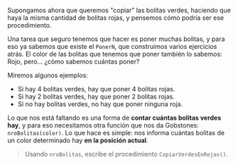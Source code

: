 Supongamos ahora que queremos "copiar" las bolitas verdes, haciendo que haya la misma cantidad de bolitas rojas, y pensemos cómo podría ser ese procedimiento.

Una tarea que seguro tenemos que hacer es poner muchas bolitas, y para eso ya sabemos que existe el `PonerN`, que construimos varios ejercicios atrás. El color de las bolitas que tenemos que poner también lo sabemos: Rojo, pero... ¿cómo sabemos cuántas poner?

Miremos algunos ejemplos:

* Si hay 4 bolitas verdes, hay que poner 4 bolitas rojas.
* Si hay 2 bolitas verdes, hay que poner 2 bolitas rojas.
* Si no hay bolitas verdes, no hay que poner ninguna roja.

Lo que nos está faltando es una forma de **contar cuántas bolitas verdes hay**, y para eso necesitamos otra función que nos da Gobstones: `nroBolitas(color)`. Lo que hace es simple: nos informa cuántas bolitas de un color determinado hay **en la posición actual**.

> Usando `nroBolitas`, escribe el procedimiento `CopiarVerdesEnRojas()`.
